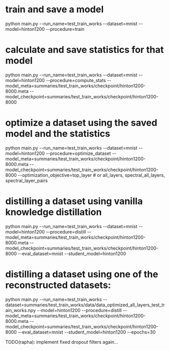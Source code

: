 # train and save a model
python main.py --run_name=test_train_works --dataset=mnist --model=hinton1200 --procedure=train

# calculate and save statistics for that model
python main.py --run_name=test_train_works --dataset=mnist --model=hinton1200 --procedure=compute_stats --model_meta=summaries/test_train_works/checkpoint/hinton1200-8000.meta --model_checkpoint=summaries/test_train_works/checkpoint/hinton1200-8000

# optimize a dataset using the saved model and the statistics
python main.py --run_name=test_train_works --dataset=mnist --model=hinton1200 --procedure=optimize_dataset --model_meta=summaries/test_train_works/checkpoint/hinton1200-8000.meta --model_checkpoint=summaries/test_train_works/checkpoint/hinton1200-8000 --optimization_objective=top_layer # or all_layers, spectral_all_layers, spectral_layer_pairs

# distilling a dataset using vanilla knowledge distillation
python main.py --run_name=test_train_works --dataset=mnist --model=hinton1200 --procedure=distill --model_meta=summaries/test_train_works/checkpoint/hinton1200-8000.meta --model_checkpoint=summaries/test_train_works/checkpoint/hinton1200-8000 --eval_dataset=mnist --student_model=hinton1200

# distilling a dataset using one of the reconstructed datasets:
python main.py --run_name=test_train_works --dataset=summaries/test_train_works/data/data_optimized_all_layers_test_train_works.npy --model=hinton1200 --procedure=distill --model_meta=summaries/test_train_works/checkpoint/hinton1200-8000.meta --model_checkpoint=summaries/test_train_works/checkpoint/hinton1200-8000 --eval_dataset=mnist --student_model=hinton1200 --epochs=30



TODO(rapha): implement fixed dropout filters again...
